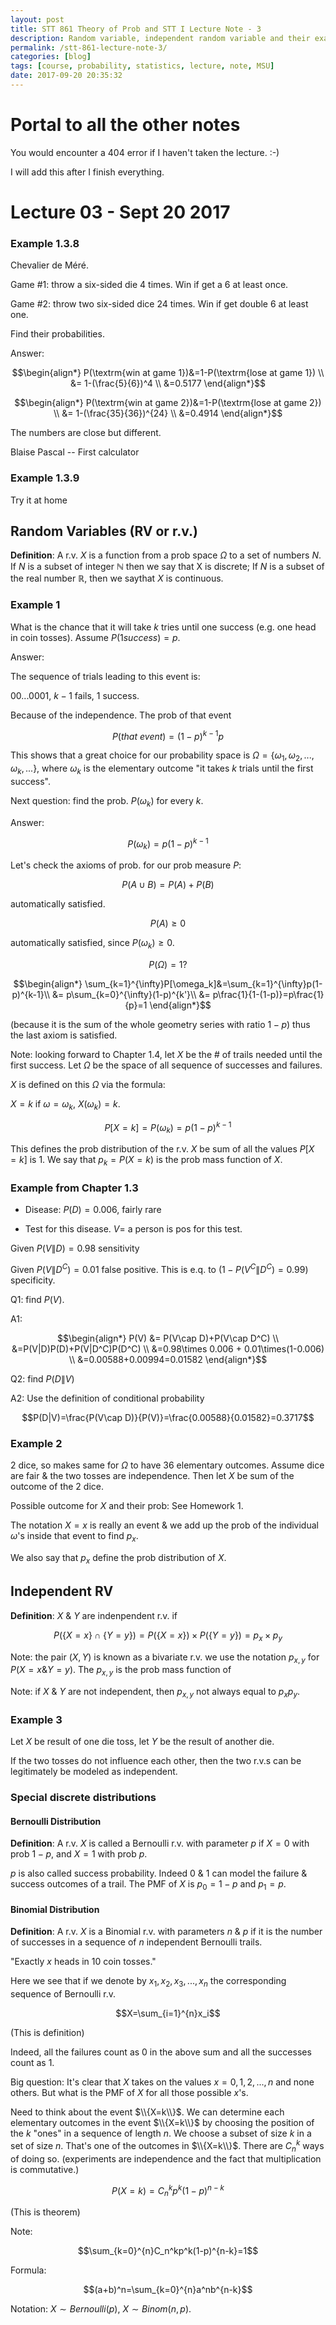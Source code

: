 ```yaml
---
layout: post
title: STT 861 Theory of Prob and STT I Lecture Note - 3
description: Random variable, independent random variable and their examples; Bernoulli distribution, Binomial distribution.
permalink: /stt-861-lecture-note-3/
categories: [blog]
tags: [course, probability, statistics, lecture, note, MSU]
date: 2017-09-20 20:35:32
---
```


# Portal to all the other notes

You would encounter a 404 error if I haven't taken the lecture. :-)

I will add this after I finish everything.

# Lecture 03 - Sept 20 2017

### Example 1.3.8

Chevalier de Méré.

Game \#1: throw a six-sided die 4 times. Win if get a 6 at least once.

Game \#2: throw two six-sided dice 24 times. Win if get double 6 at least one. 

Find their probabilities.

Answer:

$$\begin{align*}
	P(\textrm{win at game 1})&=1-P(\textrm{lose at game 1}) \\ 
	&= 1-(\frac{5}{6})^4 \\
	&=0.5177
\end{align*}$$

$$\begin{align*}
	P(\textrm{win at game 2})&=1-P(\textrm{lose at game 2}) \\ 
	&= 1-(\frac{35}{36})^{24} \\
	&=0.4914
\end{align*}$$

The numbers are close but different.

Blaise Pascal -- First calculator

### Example 1.3.9 

Try it at home

## Random Variables (RV or r.v.)

**Definition**: A r.v. $X$ is a function from a prob space $\Omega$ to a set of numbers $N$. If $N$ is a subset of integer $\mathbb{N}$ then we say that X is discrete; If $N$ is a subset of the real number $\mathbb{R}$, then we saythat $X$ is continuous.

### Example 1

What is the chance that it will take $k$ tries until one success (e.g. one head in coin tosses). Assume $P(1 success)=p$.

Answer:

The sequence of trials leading to this event is:

00...0001, $k-1$ fails, 1 success.

Because of the independence. The prob of that event

$$P(that~event)=(1-p)^{k-1}p$$

This shows that a great choice for our probability space is $\Omega=\{\omega_1, \omega_2, ... ,\omega_k,...\}$, where $\omega_k$ is the elementary outcome "it takes $k$ trials until the first success".

Next question: find the prob. $P(\omega_k)$ for every $k$. 

Answer: 

$$P(\omega_k)=p(1-p)^{k-1}$$

Let's check the axioms of prob. for our prob measure $P$:

$$P(A\cup B)=P(A)+P(B)$$

automatically satisfied.

$$P(A)\geq0$$

automatically satisfied, since $P(\omega_k)\geq0$.

$$P(\Omega)=1?$$

$$\begin{align*}
	\sum_{k=1}^{\infty}P[\omega_k]&=\sum_{k=1}^{\infty}p(1-p)^{k-1}\\
	&= p\sum_{k=0}^{\infty}(1-p)^{k'}\\
	&= p\frac{1}{1-(1-p)}=p\frac{1}{p}=1
\end{align*}$$

(because it is the sum of the whole geometry series with ratio $1-p$) thus the last axiom is satisfied.

Note: looking forward to Chapter 1.4, let $X$ be the \# of trails needed until the first success. Let $\Omega$ be the space of all sequence of successes and failures.

$X$ is defined on this $\Omega$ via the formula:

$X=k$ if $\omega=\omega_k$, $X(\omega_k)=k$.

$$P[X=k]=P(\omega_k)=p(1-p)^{k-1}$$

This defines the prob distribution of the r.v. $X$ be sum of all the values $P[X=k]$ is 1. We say that $p_k=P(X=k)$ is the prob mass function of $X$.

### Example from Chapter 1.3

- Disease: $P(D)=0.006$, fairly rare

- Test for this disease. $V$= a person is pos for this test.

Given $P(V\|D)=0.98$ sensitivity

Given $P(V\|D^C)=0.01$ false positive. This is e.q. to $(1-P(V^C\|D^C)=0.99)$ specificity.

Q1: find $P(V)$. 

A1: 

$$\begin{align*}
	P(V) &= P(V\cap D)+P(V\cap D^C) \\
	&=P(V|D)P(D)+P(V|D^C)P(D^C) \\
	&=0.98\times 0.006 + 0.01\times(1-0.006) \\
	&=0.00588+0.00994=0.01582
\end{align*}$$

Q2: find $P(D\|V)$

A2: Use the definition of conditional probability

$$P(D|V)=\frac{P(V\cap D)}{P(V)}=\frac{0.00588}{0.01582}=0.3717$$

### Example 2

2 dice, so makes same for $\Omega$ to have 36 elementary outcomes. Assume dice are fair & the two tosses are independence. Then let $X$ be sum of the outcome of the 2 dice. 

Possible outcome for $X$ and their prob: See Homework 1.

The notation $X=x$ is really an event & we add up the prob of the individual $\omega$'s inside that event to find $p_x$.

We also say that $p_x$ define the prob distribution of $X$.

## Independent RV

**Definition**: $X$ & $Y$ are indenpendent r.v. if 

$$P(\{X=x\}\cap \{Y=y\})=P(\{X=x\})\times P( \{Y=y\})=p_x\times p_y$$

Note: the pair $(X,Y)$ is known as a bivariate r.v. we use the notation $p_{x,y}$ for $P(X=x \& Y=y)$. The $p_{x,y}$ is the prob mass function of 

Note: if $X$ & $Y$  are not independent, then $p_{x,y}$ not always equal to $p_xp_y$.

### Example 3

Let $X$ be result of one die toss, let $Y$ be the result of another die. 

If the two tosses do not influence each other, then the two r.v.s can be legitimately be modeled as independent. 

### Special discrete distributions

#### Bernoulli Distribution 

**Definition**: A r.v. $X$ is called a Bernoulli r.v. with parameter $p$ if $X=0$ with prob $1-p$, and $X=1$ with prob $p$. 

$p$ is also called success probability. Indeed 0 & 1 can model the failure & success outcomes of a trail. The PMF of $X$ is $p_0=1-p$ and $p_1=p$.

#### Binomial Distribution 

**Definition**: A r.v. $X$ is a Binomial r.v. with parameters $n$ & $p$ if it is the number of successes in a sequence of $n$ independent Bernoulli trails.

"Exactly $x$ heads in 10 coin tosses."

Here we see that if we denote by $x_1, x_2, x_3, ..., x_n$ the corresponding sequence of Bernoulli r.v.

$$X=\sum_{i=1}^{n}x_i$$

(This is definition)

Indeed, all the failures count as 0 in the above sum and all the successes count as 1. 

Big question: It's clear that $X$ takes on the values $x=0,1,2,...,n$ and none others. But what is the PMF of $X$ for all those possible $x$'s. 

Need to think about the event $\\{X=k\\}$. We can determine each elementary outcomes in the event $\\{X=k\\}$ by choosing the position of the $k$ "ones" in a sequence of length $n$. We choose a subset of size $k$ in a set of size $n$. That's one of the outcomes in $\\{X=k\\}$. There are $C^k_n$ ways of doing so. (experiments are independence and the fact that multiplication is commutative.)

$$P(X=k)=C^k_np^k(1-p)^{n-k}$$

(This is theorem)

Note: 

$$\sum_{k=0}^{n}C_n^kp^k(1-p)^{n-k}=1$$

Formula: 

$$(a+b)^n=\sum_{k=0}^{n}a^nb^{n-k}$$

Notation: $X\sim Bernoulli(p)$, $X\sim Binom(n,p)$.